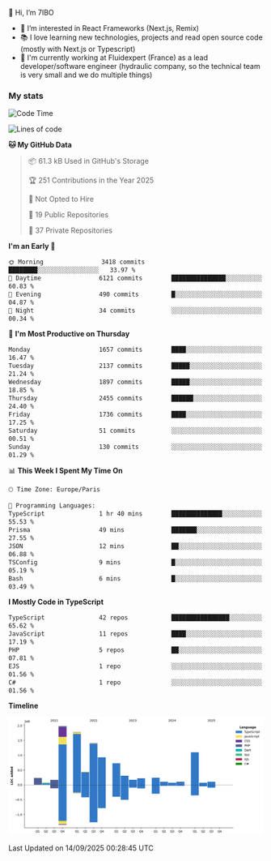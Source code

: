 👋 Hi, I’m 7IBO

- 👀 I’m interested in React Frameworks (Next.js, Remix)
- 📚 I love learning new technologies, projects and read open source code (mostly with Next.js or Typescript)
- 💼 I'm currently working at Fluidexpert (France) as a lead developer/software engineer (hydraulic company, so the technical team is very small and we do multiple things)

### My stats
<!--START_SECTION:waka-->
![Code Time](http://img.shields.io/badge/Code%20Time-1%2C179%20hrs%2028%20mins-blue)

![Lines of code](https://img.shields.io/badge/From%20Hello%20World%20I%27ve%20Written-10.1%20million%20lines%20of%20code-blue)

**🐱 My GitHub Data** 

> 📦 61.3 kB Used in GitHub's Storage 
 > 
> 🏆 251 Contributions in the Year 2025
 > 
> 🚫 Not Opted to Hire
 > 
> 📜 19 Public Repositories 
 > 
> 🔑 37 Private Repositories 
 > 
**I'm an Early 🐤** 

```text
🌞 Morning                3418 commits        ████████░░░░░░░░░░░░░░░░░   33.97 % 
🌆 Daytime                6121 commits        ███████████████░░░░░░░░░░   60.83 % 
🌃 Evening                490 commits         █░░░░░░░░░░░░░░░░░░░░░░░░   04.87 % 
🌙 Night                  34 commits          ░░░░░░░░░░░░░░░░░░░░░░░░░   00.34 % 
```
📅 **I'm Most Productive on Thursday** 

```text
Monday                   1657 commits        ████░░░░░░░░░░░░░░░░░░░░░   16.47 % 
Tuesday                  2137 commits        █████░░░░░░░░░░░░░░░░░░░░   21.24 % 
Wednesday                1897 commits        █████░░░░░░░░░░░░░░░░░░░░   18.85 % 
Thursday                 2455 commits        ██████░░░░░░░░░░░░░░░░░░░   24.40 % 
Friday                   1736 commits        ████░░░░░░░░░░░░░░░░░░░░░   17.25 % 
Saturday                 51 commits          ░░░░░░░░░░░░░░░░░░░░░░░░░   00.51 % 
Sunday                   130 commits         ░░░░░░░░░░░░░░░░░░░░░░░░░   01.29 % 
```


📊 **This Week I Spent My Time On** 

```text
🕑︎ Time Zone: Europe/Paris

💬 Programming Languages: 
TypeScript               1 hr 40 mins        ██████████████░░░░░░░░░░░   55.53 % 
Prisma                   49 mins             ███████░░░░░░░░░░░░░░░░░░   27.55 % 
JSON                     12 mins             ██░░░░░░░░░░░░░░░░░░░░░░░   06.88 % 
TSConfig                 9 mins              █░░░░░░░░░░░░░░░░░░░░░░░░   05.19 % 
Bash                     6 mins              █░░░░░░░░░░░░░░░░░░░░░░░░   03.49 % 
```

**I Mostly Code in TypeScript** 

```text
TypeScript               42 repos            ████████████████░░░░░░░░░   65.62 % 
JavaScript               11 repos            ████░░░░░░░░░░░░░░░░░░░░░   17.19 % 
PHP                      5 repos             ██░░░░░░░░░░░░░░░░░░░░░░░   07.81 % 
EJS                      1 repo              ░░░░░░░░░░░░░░░░░░░░░░░░░   01.56 % 
C#                       1 repo              ░░░░░░░░░░░░░░░░░░░░░░░░░   01.56 % 
```



**Timeline**

![Lines of Code chart](https://raw.githubusercontent.com/7IBO/7IBO/main/assets/bar_graph.png)


 Last Updated on 14/09/2025 00:28:45 UTC
<!--END_SECTION:waka-->
